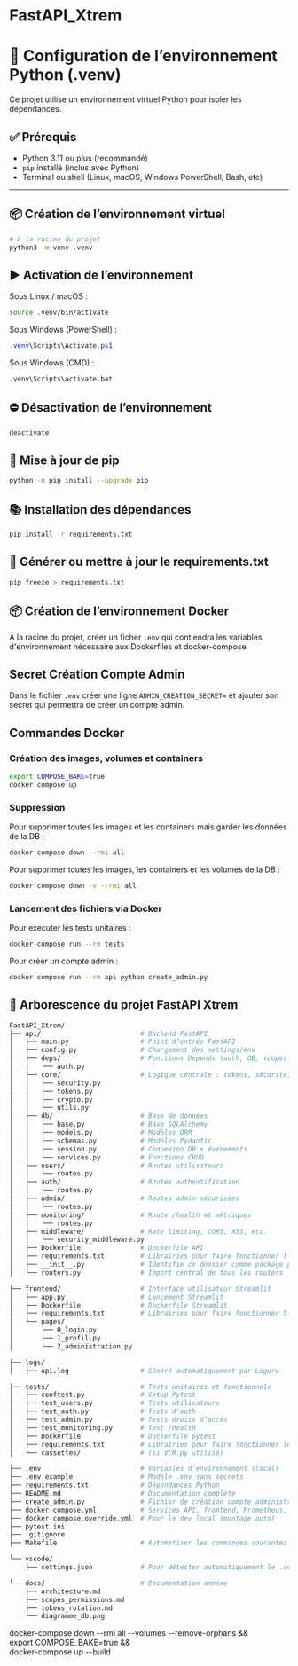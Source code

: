 # FastAPI_Xtrem

# 🐍 Configuration de l’environnement Python (.venv)

Ce projet utilise un environnement virtuel Python pour isoler les dépendances.

## ✅ Prérequis

- Python 3.11 ou plus (recommandé)
- `pip` installé (inclus avec Python)
- Terminal ou shell (Linux, macOS, Windows PowerShell, Bash, etc)

---

## 📦 Création de l’environnement virtuel

```bash
# À la racine du projet
python3 -m venv .venv
```

## ▶️ Activation de l’environnement

Sous Linux / macOS :
```bash
source .venv/bin/activate
```

Sous Windows (PowerShell) :
```powershell
.venv\Scripts\Activate.ps1
```

Sous Windows (CMD) :
```cmd
.venv\Scripts\activate.bat
```

## ⛔ Désactivation de l’environnement

```bash
deactivate
```

## 🚀 Mise à jour de pip

```bash
python -m pip install --upgrade pip
```

## 📚 Installation des dépendances

```bash
pip install -r requirements.txt
```

## 📎 Générer ou mettre à jour le requirements.txt

```bash
pip freeze > requirements.txt
```

## 📦 Création de l’environnement Docker

A la racine du projet, créer un ficher `.env` qui contiendra les variables d'environnement nécessaire aux Dockerfiles et docker-compose

## Secret Création Compte Admin

Dans le fichier `.env` créer une ligne `ADMIN_CREATION_SECRET=` et ajouter son secret qui permettra de créer un compte admin.

## Commandes Docker

### Création des images, volumes et containers

```bash
export COMPOSE_BAKE=true
docker compose up
```

### Suppression

Pour supprimer toutes les images et les containers mais garder les données de la DB :
```bash
docker compose down --rmi all
```
Pour supprimer toutes les images, les containers et les volumes de la DB :
```bash
docker compose down -v --rmi all
```

### Lancement des fichiers via Docker

Pour executer les tests unitaires :
```bash
docker-compose run --rm tests
```
Pour créer un compte admin :
```bash
docker compose run --rm api python create_admin.py
```

## 📁 Arborescence du projet FastAPI Xtrem

```bash
FastAPI_Xtrem/
├── api/                         # Backend FastAPI
│   ├── main.py                  # Point d’entrée FastAPI
│   ├── config.py                # Chargement des settings/env
│   ├── deps/                    # Fonctions Depends (auth, DB, scopes...)
│   │   └── auth.py
│   ├── core/                    # Logique centrale : tokens, sécurité, chiffrement, utils
│   │   ├── security.py
│   │   ├── tokens.py
│   │   ├── crypto.py
│   │   └── utils.py
│   ├── db/                      # Base de données
│   │   ├── base.py              # Base SQLAlchemy
│   │   ├── models.py            # Modèles ORM
│   │   ├── schemas.py           # Modèles Pydantic
│   │   ├── session.py           # Connexion DB + événements
│   │   └── services.py          # Fonctions CRUD
│   ├── users/                   # Routes utilisateurs
│   │   └── routes.py
│   ├── auth/                    # Routes authentification
│   │   └── routes.py
│   ├── admin/                   # Routes admin sécurisées
│   │   └── routes.py
│   ├── monitoring/              # Route /health et métriques
│   │   └── routes.py
│   ├── middleware/              # Rate limiting, CORS, XSS, etc.
│   │   └── security_middleware.py
│   ├── Dockerfile               # Dockerfile API
│   ├── requirements.txt         # Librairies pour faire fonctionner l'API
│   ├── __init__.py              # Identifie ce dossier comme package python
│   └── routers.py               # Import central de tous les routers

├── frontend/                    # Interface utilisateur Streamlit
│   ├── app.py                   # Lancement Streamlit
│   ├── Dockerfile               # Dockerfile Streamlit
│   ├── requirements.txt         # Librairies pour faire fonctionner Streamlit
│   └── pages/
│       ├── 0_login.py
│       ├── 1_profil.py
│       └── 2_administration.py

├── logs/                        
│   ├── api.log                  # Généré automatiquement par Loguru

├── tests/                       # Tests unitaires et fonctionnels
│   ├── conftest.py              # Setup Pytest
│   ├── test_users.py            # Tests utilisateurs
│   ├── test_auth.py             # Tests d'auth
│   ├── test_admin.py            # Tests droits d’accès
│   ├── test_monitoring.py       # Test /health
│   ├── Dockerfile               # Dockerfile pytest
│   ├── requirements.txt         # Librairies pour faire fonctionner les tests unitaires
│   └── cassettes/               # (si VCR.py utilisé)

├── .env                         # Variables d’environnement (local)
├── .env.example                 # Modèle .env sans secrets
├── requirements.txt             # Dépendances Python
├── README.md                    # Documentation complète
├── create_admin.py              # Fichier de création compte administrateur
├── docker-compose.yml           # Services API, frontend, Prometheus, Grafana
├── docker-compose.override.yml  # Pour le dev local (montage auto)
├── pytest.ini
├── .gitignore
├── Makefile                     # Automatiser les commandes courantes (run, test, lint, ...)

└── vscode/                      
    ├── settings.json            # Pour détecter automatiquement le .venv dans VSCode

└── docs/                        # Documentation annexe
    ├── architecture.md
    ├── scopes_permissions.md
    ├── tokens_rotation.md
    └── diagramme_db.png
```

docker-compose down --rmi all --volumes --remove-orphans && \
export COMPOSE_BAKE=true && \
docker-compose up --build

